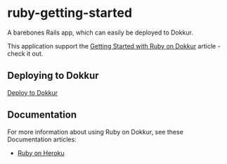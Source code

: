 # ruby-getting-started

A barebones Rails app, which can easily be deployed to Dokkur.

This application support the [Getting Started with Ruby on Dokkur](https://dokkur.com/#!/documentation/getting_started/ruby) article - check it out.

## Deploying to Dokkur

[Deploy to Dokkur](https://dokkur.com)

## Documentation

For more information about using Ruby on Dokkur, see these Documentation articles:

- [Ruby on Heroku](https://dokkur.com/#!/documentation/getting_started/ruby)

